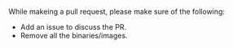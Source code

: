 While makeing a pull request, please make sure of the following:

- Add an issue to discuss the PR.
- Remove all the binaries/images.
